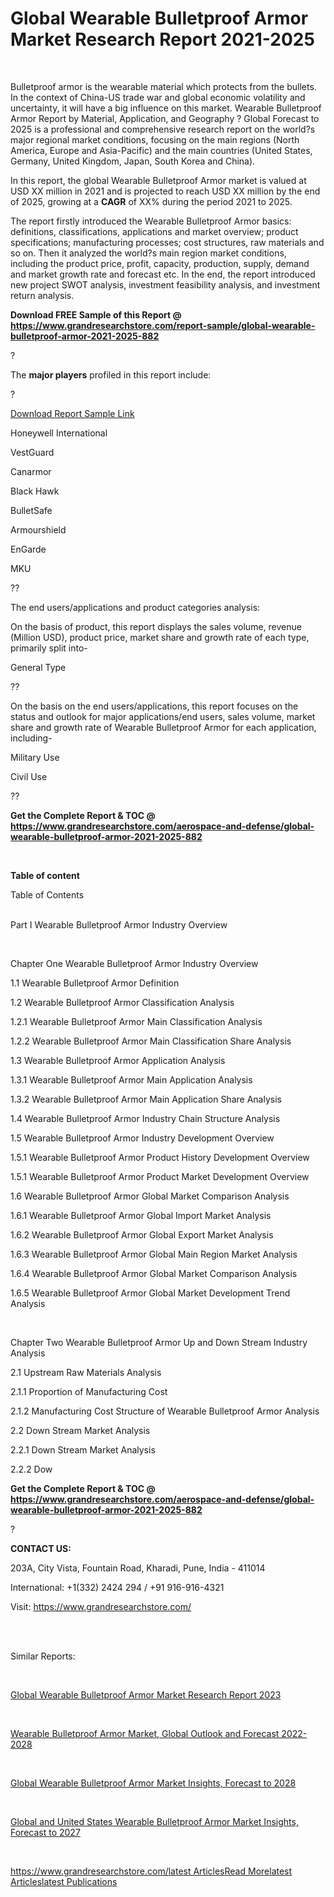 <h1>Global Wearable Bulletproof Armor Market Research Report 2021-2025</h1><br/><p>Bulletproof armor is the wearable material which protects from the bullets. In the context of China-US trade war and global economic volatility and uncertainty, it will have a big influence on this market. Wearable Bulletproof Armor Report by Material, Application, and Geography ? Global Forecast to 2025 is a professional and comprehensive research report on the world?s major regional market conditions, focusing on the main regions (North America, Europe and Asia-Pacific) and the main countries (United States, Germany, United Kingdom, Japan, South Korea and China).</p>
 
 
 
 <p>In this report, the global Wearable Bulletproof Armor market is valued at USD XX million in 2021 and is projected to reach USD XX million by the end of 2025, growing at a <strong>CAGR</strong> of XX% during the period 2021 to 2025.</p>
 
 
 
 <p>The report firstly introduced the Wearable Bulletproof Armor basics: definitions, classifications, applications and market overview; product specifications; manufacturing processes; cost structures, raw materials and so on. Then it analyzed the world?s main region market conditions, including the product price, profit, capacity, production, supply, demand and market growth rate and forecast etc. In the end, the report introduced new project SWOT analysis, investment feasibility analysis, and investment return analysis.</p>
 
 
 
 <div><b>Download FREE Sample of this Report @ <a href="https://www.grandresearchstore.com/report-sample/global-wearable-bulletproof-armor-2021-2025-882">https://www.grandresearchstore.com/report-sample/global-wearable-bulletproof-armor-2021-2025-882</a></b></div>
 
 
 
 <p>? </p>
 
 
 
 <p>The <strong>major players</strong> profiled in this report include:</p>
 
 
 
 <p>? </p>
 
 
 
 <p><a href="https://www.grandresearchstore.com/mr-admin/report-sample/global-wearable-bulletproof-armor-2021-2025-882">Download Report Sample Link</a></p>
 
 
 
 <p>Honeywell International</p>
 
 
 
 <p>VestGuard</p>
 
 
 
 <p>Canarmor</p>
 
 
 
 <p>Black Hawk</p>
 
 
 
 <p>BulletSafe</p>
 
 
 
 <p>Armourshield</p>
 
 
 
 <p>EnGarde</p>
 
 
 
 <p>MKU</p>
 
 
 
 <p>??</p>
 
 
 
 <p>The end users/applications and product categories analysis:</p>
 
 
 
 <p>On the basis of product, this report displays the sales volume, revenue (Million USD), product price, market share and growth rate of each type, primarily split into-</p>
 
 
 
 <p>General Type</p>
 
 
 
 <p>??</p>
 
 
 
 <p>On the basis on the end users/applications, this report focuses on the status and outlook for major applications/end users, sales volume, market share and growth rate of Wearable Bulletproof Armor for each application, including-</p>
 
 
 
 <p>Military Use</p>
 
 
 
 <p>Civil Use</p>
 
 
 
 <p>??</p>
 
 
 
 <div><b>Get the Complete Report & TOC @ <a href="https://www.grandresearchstore.com/aerospace-and-defense/global-wearable-bulletproof-armor-2021-2025-882">https://www.grandresearchstore.com/aerospace-and-defense/global-wearable-bulletproof-armor-2021-2025-882</a></b></div>
 
 
 
 <p><br />
 
 <b>Table of content</b></p>
 
 
 
 <p>Table of Contents<br />
 
 <br />
 
 Part I Wearable Bulletproof Armor Industry Overview<br />
 
 <br />
 
 Chapter One Wearable Bulletproof Armor Industry Overview<br />
 
 1.1 Wearable Bulletproof Armor Definition<br />
 
 1.2 Wearable Bulletproof Armor Classification Analysis<br />
 
 1.2.1 Wearable Bulletproof Armor Main Classification Analysis<br />
 
 1.2.2 Wearable Bulletproof Armor Main Classification Share Analysis<br />
 
 1.3 Wearable Bulletproof Armor Application Analysis<br />
 
 1.3.1 Wearable Bulletproof Armor Main Application Analysis<br />
 
 1.3.2 Wearable Bulletproof Armor Main Application Share Analysis<br />
 
 1.4 Wearable Bulletproof Armor Industry Chain Structure Analysis<br />
 
 1.5 Wearable Bulletproof Armor Industry Development Overview<br />
 
 1.5.1 Wearable Bulletproof Armor Product History Development Overview<br />
 
 1.5.1 Wearable Bulletproof Armor Product Market Development Overview<br />
 
 1.6 Wearable Bulletproof Armor Global Market Comparison Analysis<br />
 
 1.6.1 Wearable Bulletproof Armor Global Import Market Analysis<br />
 
 1.6.2 Wearable Bulletproof Armor Global Export Market Analysis<br />
 
 1.6.3 Wearable Bulletproof Armor Global Main Region Market Analysis<br />
 
 1.6.4 Wearable Bulletproof Armor Global Market Comparison Analysis<br />
 
 1.6.5 Wearable Bulletproof Armor Global Market Development Trend Analysis<br />
 
 <br />
 
 Chapter Two Wearable Bulletproof Armor Up and Down Stream Industry Analysis<br />
 
 2.1 Upstream Raw Materials Analysis<br />
 
 2.1.1 Proportion of Manufacturing Cost<br />
 
 2.1.2 Manufacturing Cost Structure of Wearable Bulletproof Armor Analysis<br />
 
 2.2 Down Stream Market Analysis<br />
 
 2.2.1 Down Stream Market Analysis<br />
 
 2.2.2 Dow</p>
 
 
 
 <div><b>Get the Complete Report & TOC @ <a href="https://www.grandresearchstore.com/aerospace-and-defense/global-wearable-bulletproof-armor-2021-2025-882">https://www.grandresearchstore.com/aerospace-and-defense/global-wearable-bulletproof-armor-2021-2025-882</a></b></div>
 
 
 
 <p>? </p>
 
 
 
 <p><b>CONTACT US:</b><br />
 
 203A, City Vista, Fountain Road, Kharadi, Pune, India - 411014<br />
 
 International: +1(332) 2424 294 / +91 916-916-4321<br />
 
 Visit: <a href="https://www.grandresearchstore.com/">https://www.grandresearchstore.com/</a><br />
 
 <br />
 
 <br />
 
 Similar Reports:<br />
 
 <br />
 
 <a href="https://www.grandresearchstore.com/consumer-goods-and-services/global-wearable-bulletproof-armor-2023-37">Global Wearable Bulletproof Armor Market Research Report 2023</a><br />
 
 <br />
 
 <a href="https://www.grandresearchstore.com/consumer-goods-and-services/global-wearable-bulletproof-armor-forecast-2022-2028-98">Wearable Bulletproof Armor Market, Global Outlook and Forecast 2022-2028</a><br />
 
 <br />
 
 <a href="https://www.grandresearchstore.com/consumer-goods-and-services/global-wearable-bulletproof-armor-2028-280">Global Wearable Bulletproof Armor Market Insights, Forecast to 2028</a><br />
 
 <br />
 
 <a href="https://www.grandresearchstore.com/consumer-goods-and-services/global-united-states-wearable-bulletproof-armor-2027-73">Global and United States Wearable Bulletproof Armor Market Insights, Forecast to 2027</a><br />
 
 <br />
 
 <a href="https://gyeongbokgung.com">https://www.grandresearchstore.com/</a><a href="https://hallyeomaritime.com">latest Articles</a><a href="https://jingwansa.com">Read More</a><a href="https://nguoiviet.jp/">latest Articles</a><a href="https://www.intelmarketresearch.com/">latest Publications</a></p>